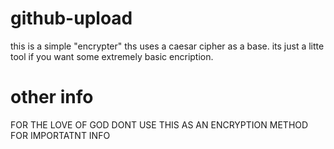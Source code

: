 # github-upload

this is a simple "encrypter" ths uses a caesar cipher as a base. its just a litte tool if you want some extremely basic encription.

# other info #

FOR THE LOVE OF GOD DONT USE THIS AS AN ENCRYPTION METHOD FOR IMPORTATNT INFO
